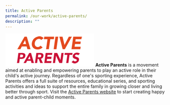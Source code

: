 ```yaml
---
title: Active Parents
permalink: /our-work/active-parents/
description: ""
---
```

![Active Parents](/images/logo-activeparents2.png)
**Active Parents** is a movement aimed at enabling and empowering parents to play an active role in their child's active journey. Regardless of one's sporting experience, Active Parents offers a full suite of resources, educational series, and sporting activities and ideas to support the entire family in growing closer and living better through sport. Visit the [Active Parents website](https://www.activesgcircle.gov.sg/activeparents) to start creating happy and active parent-child moments.